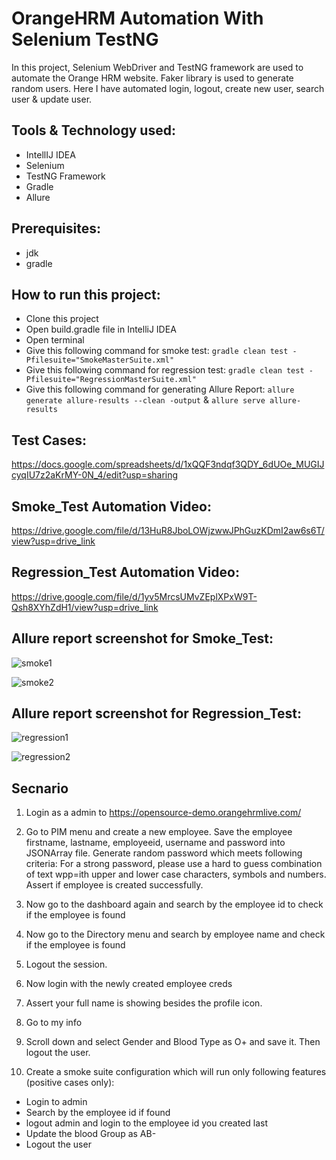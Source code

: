 # OrangeHRM Automation With Selenium TestNG
In this project, Selenium WebDriver and TestNG framework are used to automate the Orange HRM website. Faker library is used to generate random users. Here I have automated login, logout, create new user, search user & update user.

## Tools & Technology used:
- IntellIJ IDEA
- Selenium
- TestNG Framework
- Gradle
- Allure

## Prerequisites:
- jdk
- gradle

## How to run this project:
- Clone this project
- Open build.gradle file in IntelliJ IDEA
- Open terminal
- Give this following command for smoke test: ```gradle clean test -Pfilesuite="SmokeMasterSuite.xml"```
- Give this following command for regression test: ```gradle clean test -Pfilesuite="RegressionMasterSuite.xml"```
- Give this following command for generating Allure Report: ```allure generate allure-results --clean -output``` & ```allure serve allure-results```

## Test Cases:
https://docs.google.com/spreadsheets/d/1xQQF3ndqf3QDY_6dUOe_MUGIJcyqIU7z2aKrMY-0N_4/edit?usp=sharing

## Smoke_Test Automation Video:
https://drive.google.com/file/d/13HuR8JboLOWjzwwJPhGuzKDmI2aw6s6T/view?usp=drive_link

## Regression_Test Automation Video:
https://drive.google.com/file/d/1yv5MrcsUMvZEplXPxW9T-Qsh8XYhZdH1/view?usp=drive_link

## Allure report screenshot for Smoke_Test:
![smoke1](https://github.com/rabbypathan/OrangeHRM_Selenium_TestNG_Automation/assets/70917088/04be3503-2c6b-446a-91bd-876a643a94de)

![smoke2](https://github.com/rabbypathan/OrangeHRM_Selenium_TestNG_Automation/assets/70917088/6dc007b0-a7a6-45ae-beac-7c52736169c6)

## Allure report screenshot for Regression_Test:
![regression1](https://github.com/rabbypathan/OrangeHRM_Selenium_TestNG_Automation/assets/70917088/053e3a71-f75c-4007-ac11-1509e3a1a1be)

![regression2](https://github.com/rabbypathan/OrangeHRM_Selenium_TestNG_Automation/assets/70917088/e2b32202-cd52-4e69-86e4-002d2e095d5d)

## Secnario
1. Login as a admin to https://opensource-demo.orangehrmlive.com/
2. Go to PIM menu and create a new employee. Save the employee firstname, lastname, employeeid, username and password into JSONArray file. Generate random password which meets following criteria:
For a strong password, please use a hard to guess combination of text wpp=ith upper and lower case characters, symbols and numbers. Assert if employee is created successfully.

3. Now go to the dashboard again and search by the employee id to check if the employee is found
4. Now go to the Directory menu and search by employee name and check if the employee is found
5. Logout the session.
6. Now login with the newly created employee creds
7. Assert your full name is showing besides the profile icon.
8. Go to my info
9. Scroll down and select Gender and Blood Type as O+ and save it. Then logout the user.
10. Create a smoke suite configuration which will run only following features (positive cases only):
- Login to admin
- Search by the employee id if found
- logout admin and login to the employee id you created last
- Update the blood Group as AB-
- Logout the user
